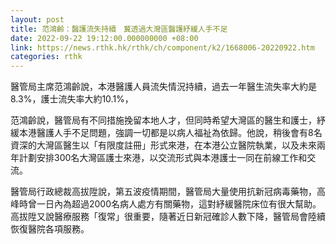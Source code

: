 ```yaml
---
layout: post
title: 范鴻齡：醫護流失持續　冀透過大灣區醫護紓緩人手不足
date: 2022-09-22 19:12:00.000000000 +08:00
link: https://news.rthk.hk/rthk/ch/component/k2/1668006-20220922.htm
categories: rthk
---
```


醫管局主席范鴻齡說，本港醫護人員流失情況持續，過去一年醫生流失率大約是8.3%，護士流失率大約10.1%，

范鴻齡說，醫管局有不同措施挽留本地人才，但同時希望大灣區的醫生和護士，紓緩本港醫護人手不足問題，強調一切都是以病人福祉為依歸。他說，稍後會有8名資深的大灣區醫生以「有限度註冊」形式來港，在本港公立醫院執業，以及未來兩年計劃安排300名大灣區護士來港，以交流形式與本港護士一同在前線工作和交流。

醫管局行政總裁高拔陞說，第五波疫情期間，醫管局大量使用抗新冠病毒藥物，高峰時曾一日內為超過2000名病人處方有關藥物，這對紓緩醫院床位有很大幫助。高拔陞又說醫療服務「復常」很重要，隨著近日新冠確診人數下降，醫管局會陸續恢復醫院各項服務。
